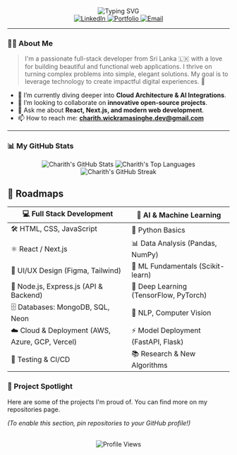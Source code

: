 <div align="center">
  <img src="https://readme-typing-svg.demolab.com?font=Metal&size=35&pause=1000&width=435&lines=Hi+there+%F0%9F%91%8B%2C+I'm+Charith!;" alt="Typing SVG" />
</div>

<div align="center">
  <a href="https://linkedin.com/in/your-linkedin-username" target="_blank">
    <img src="https://img.shields.io/badge/LinkedIn-0077B5?style=for-the-badge&logo=linkedin&logoColor=white" alt="LinkedIn"/>
  </a>
  <a href="https://your-portfolio-website.com" target="_blank">
    <img src="https://img.shields.io/badge/Portfolio-D14836?style=for-the-badge&logo=google-chrome&logoColor=white" alt="Portfolio"/>
  </a>
  <a href="mailto:your.email@example.com">
    <img src="https://img.shields.io/badge/Email-0078D4?style=for-the-badge&logo=microsoft-outlook&logoColor=white" alt="Email"/>
  </a>
</div>

---

### 👨‍💻 About Me

> I'm a passionate full-stack developer from Sri Lanka 🇱🇰 with a love for building beautiful and functional web applications. I thrive on turning complex problems into simple, elegant solutions. My goal is to leverage technology to create impactful digital experiences. 🚀

-   🌱 I’m currently diving deeper into **Cloud Architecture & AI Integrations**.
-   🔭 I’m looking to collaborate on **innovative open-source projects**.
-   💬 Ask me about **React, Next.js, and modern web development**.
-   📫 How to reach me: **charith.wickramasinghe.dev@gmail.com**

---

### 📊 My GitHub Stats

<div align="center">
  <img src="https://github-readme-stats.vercel.app/api?username=charith-codex&show_icons=true&theme=radical&rank_icon=github" alt="Charith's GitHub Stats"/>
  <img src="https://github-readme-stats.vercel.app/api/top-langs/?username=charith-codex&layout=compact&theme=radical" alt="Charith's Top Languages"/>
</div>
<div align="center">
    <img src="https://github-readme-streak-stats.herokuapp.com/?user=charith-codex&theme=radical" alt="Charith's GitHub Streak"/>
</div>

## 🚀 Roadmaps

| 💻 **Full Stack Development**                   | 🤖 **AI & Machine Learning**                 |
|------------------------------------------------|---------------------------------------------|
| 🛠️ HTML, CSS, JavaScript                         | 🐍 Python Basics                            |
| ⚛️ React / Next.js                              | 📊 Data Analysis (Pandas, NumPy)            |
| 🎨 UI/UX Design (Figma, Tailwind)                | 🤖 ML Fundamentals (Scikit-learn)           |
| 🚀 Node.js, Express.js (API & Backend)           | 🧠 Deep Learning (TensorFlow, PyTorch)      |
| 🗄️ Databases: MongoDB, SQL, Neon                  | 🧩 NLP, Computer Vision                      |
| ☁️ Cloud & Deployment (AWS, Azure, GCP, Vercel) | ⚡ Model Deployment (FastAPI, Flask)         |
| 🔧 Testing & CI/CD                               | 📚 Research & New Algorithms                 |


### 🚀 Project Spotlight

Here are some of the projects I'm proud of. You can find more on my repositories page.

*(To enable this section, pin repositories to your GitHub profile!)*

<br>
<div align="center">
  <img src="https://komarev.com/ghpvc/?username=charith-codex&color=blueviolet&style=flat-square" alt="Profile Views">
</div>
